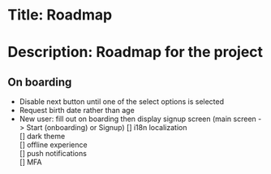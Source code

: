 # Title: Roadmap

# Description: Roadmap for the project

## On boarding

- Disable next button until one of the select options is selected
- Request birth date rather than age
- New user: fill out on boarding then display signup screen (main screen -> Start (onboarding) or Signup)
  [] i18n localization  
  [] dark theme  
  [] offline experience  
  [] push notifications  
  [] MFA
